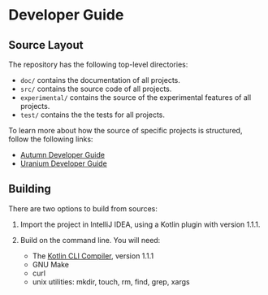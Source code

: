# Developer Guide

## Source Layout

The repository has the following top-level directories:

- `doc/` contains the documentation of all projects. 
- `src/` contains the source code of all projects.
- `experimental/` contains the source of the experimental features of all projects.
- `test/` contains the the tests for all projects.

To learn more about how the source of specific projects is structured, follow the following links:

- [Autumn Developer Guide](/doc/autumn/dev-guide.md)
- [Uranium Developer Guide](/doc/uranium/dev-guide.md)

## Building

There are two options to build from sources:

1) Import the project in IntelliJ IDEA, using a Kotlin plugin with version 1.1.1.

2) Build on the command line. You will need:

    - The [Kotlin CLI Compiler], version 1.1.1 
    - GNU Make
    - curl
    - unix utilities: mkdir, touch, rm, find, grep, xargs
    
    [Kotlin CLI Compiler]: https://kotlinlang.org/docs/tutorials/command-line.html
